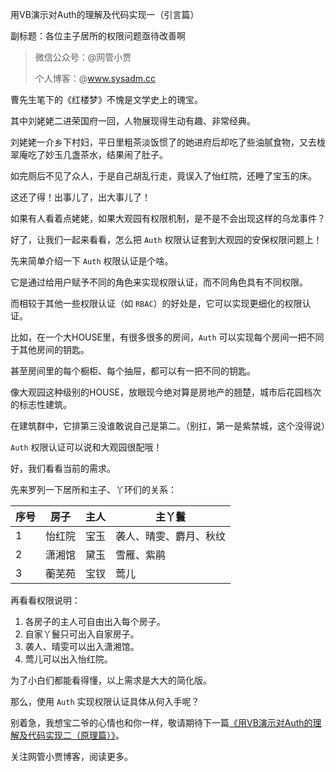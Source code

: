 用VB演示对Auth的理解及代码实现一（引言篇）

副标题：各位主子居所的权限问题亟待改善啊



>微信公众号：@网管小贾
>
>个人博客：@www.sysadm.cc



曹先生笔下的《红楼梦》不愧是文学史上的瑰宝。

其中刘姥姥二进荣国府一回，人物展现得生动有趣、非常经典。

刘姥姥一介乡下村妇，平日里粗茶淡饭惯了的她进府后却吃了些油腻食物，又去栊翠庵吃了妙玉几盏茶水，结果闹了肚子。

如完厕后不见了众人，于是自己胡乱行走，竟误入了怡红院，还睡了宝玉的床。

这还了得！出事儿了，出大事儿了！

如果有人看着点姥姥，如果大观园有权限机制，是不是不会出现这样的乌龙事件？

好了，让我们一起来看看，怎么把 `Auth` 权限认证套到大观园的安保权限问题上！



先来简单介绍一下 `Auth` 权限认证是个啥。

它是通过给用户赋予不同的角色来实现权限认证，而不同角色具有不同权限。

而相较于其他一些权限认证（如 `RBAC`）的好处是，它可以实现更细化的权限认证。

比如，在一个大HOUSE里，有很多很多的房间，`Auth` 可以实现每个房间一把不同于其他房间的钥匙。

甚至房间里的每个橱柜、每个抽屉，都可以有一把不同的钥匙。

像大观园这种级别的HOUSE，放眼现今绝对算是房地产的翘楚，城市后花园档次的标志性建筑。

在建筑群中，它排第三没谁敢说自己是第二。（别扛，第一是紫禁城，这个没得说）

`Auth` 权限认证可以说和大观园很配哦！



好，我们看看当前的需求。

先来罗列一下居所和主子、丫环们的关系：

| 序号 | 房子   | 主人 | 主丫鬟                 |
| ---- | ------ | ---- | ---------------------- |
| 1    | 怡红院 | 宝玉 | 袭人、晴雯、麝月、秋纹 |
| 2    | 潇湘馆 | 黛玉 | 雪雁、紫鹃             |
| 3    | 蘅芜苑 | 宝钗 | 莺儿                   |

再看看权限说明：

1. 各房子的主人可自由出入每个房子。
2. 自家丫鬟只可出入自家房子。
3. 袭人、晴雯可以出入潇湘馆。
4. 莺儿可以出入怡红院。



为了小白们都能看得懂，以上需求是大大的简化版。

那么，使用 `Auth` 实现权限认证具体从何入手呢？

别着急，我想宝二爷的心情也和你一样，敬请期待下一篇[《用VB演示对Auth的理解及代码实现二（原理篇）》](#)。

关注网管小贾博客，阅读更多。

